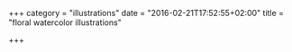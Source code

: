 +++
category = "illustrations"
date = "2016-02-21T17:52:55+02:00"
title = "floral watercolor illustrations"

+++
